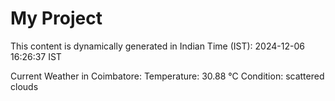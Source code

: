 # My Project

This content is dynamically generated in Indian Time (IST): 2024-12-06 16:26:37 IST


Current Weather in Coimbatore:
Temperature: 30.88 °C
Condition: scattered clouds
